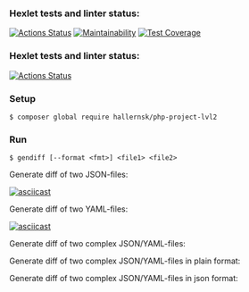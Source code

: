 ### Hexlet tests and linter status:
[![Actions Status](https://github.com/DrStopor/php-project-lvl2/workflows/hexlet-check/badge.svg)](https://github.com/DrStopor/php-project-lvl2/actions)
[![Maintainability](https://api.codeclimate.com/v1/badges/df17a5b0af29a9835b99/maintainability)](https://codeclimate.com/github/DrStopor/php-project-lvl2-1/maintainability)
[![Test Coverage](https://api.codeclimate.com/v1/badges/df17a5b0af29a9835b99/test_coverage)](https://codeclimate.com/github/DrStopor/php-project-lvl2-1/test_coverage)

### Hexlet tests and linter status:
[![Actions Status](https://github.com/drstopor/php-project-lvl2/workflows/hexlet-check/badge.svg)](https://github.com/drstopor/php-project-lvl2/actions)

### Setup

    $ composer global require hallernsk/php-project-lvl2

### Run

    $ gendiff [--format <fmt>] <file1> <file2>

Generate diff of two JSON-files:

[![asciicast](https://asciinema.org/a/Ezwj1t77V8aoHYwA1u7lfD1gu.svg)](https://asciinema.org/a/Ezwj1t77V8aoHYwA1u7lfD1gu)

Generate diff of two YAML-files:

[![asciicast](https://asciinema.org/a/408556.svg)](https://asciinema.org/a/408556)

Generate diff of two complex JSON/YAML-files:



Generate diff of two complex JSON/YAML-files in plain format:



Generate diff of two complex JSON/YAML-files in json format:

